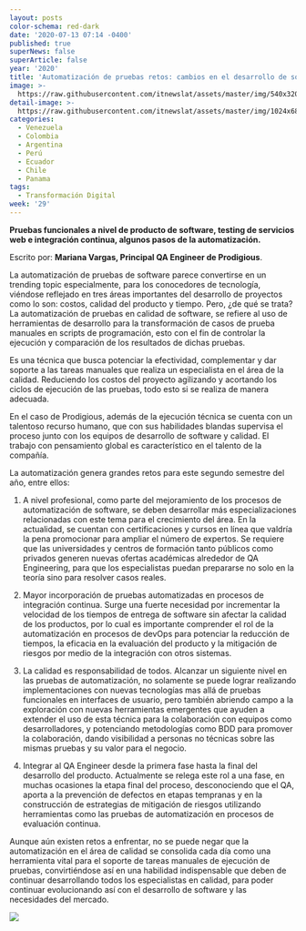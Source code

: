 ```yaml
---
layout: posts
color-schema: red-dark
date: '2020-07-13 07:14 -0400'
published: true
superNews: false
superArticle: false
year: '2020'
title: 'Automatización de pruebas retos: cambios en el desarrollo de software'
image: >-
  https://raw.githubusercontent.com/itnewslat/assets/master/img/540x320/Mariana-Vargas-p.jpg
detail-image: >-
  https://raw.githubusercontent.com/itnewslat/assets/master/img/1024x680/Mariana-Vargas-g.jpg
categories:
  - Venezuela
  - Colombia
  - Argentina
  - Perú
  - Ecuador
  - Chile
  - Panama
tags:
  - Transformación Digital
week: '29'
---
```

**Pruebas funcionales a nivel de producto de software, testing de servicios web e integración continua, algunos pasos de la automatización.** 

Escrito por: **Mariana Vargas, Principal QA Engineer de Prodigious**. 

La automatización de pruebas de software parece convertirse en un trending topic especialmente, para los conocedores de tecnología, viéndose reflejado en tres áreas importantes del desarrollo de proyectos como lo son: costos, calidad del producto y tiempo. Pero, ¿de qué se trata? La automatización de pruebas en calidad de software, se refiere al uso de herramientas de desarrollo para la transformación de casos de prueba manuales en scripts de programación, esto con el fin de controlar la ejecución y comparación de los resultados de dichas pruebas.

Es una técnica que busca potenciar la efectividad, complementar y dar soporte a las tareas manuales que realiza un especialista en el área de la calidad. Reduciendo los costos del proyecto agilizando y acortando los ciclos de ejecución de las pruebas, todo esto si se realiza de manera adecuada.

En el caso de Prodigious, además de la ejecución técnica se cuenta con un talentoso recurso humano, que con sus habilidades blandas supervisa el proceso junto con los equipos de desarrollo de software y calidad. El trabajo con pensamiento global es característico en el talento de la compañía. 

La automatización genera grandes retos para este segundo semestre del año, entre ellos:

1.	A nivel profesional, como parte del mejoramiento de los procesos de automatización de software, se deben desarrollar más especializaciones relacionadas con este tema para el crecimiento del área. En la actualidad, se cuentan con certificaciones y cursos en línea que valdría la pena promocionar para ampliar el número de expertos. Se requiere que las universidades y centros de formación tanto públicos como privados generen nuevas ofertas académicas alrededor de QA Engineering, para que los especialistas puedan prepararse no solo en la teoría sino para resolver casos reales. 

2.	Mayor incorporación de pruebas automatizadas en procesos de integración continua. Surge una fuerte necesidad por incrementar la velocidad de los tiempos de entrega de software sin afectar la calidad de los productos, por lo cual es importante comprender el rol de la automatización en procesos de devOps para potenciar la reducción de tiempos, la eficacia en la evaluación del producto y la mitigación de riesgos por medio de la integración con otros sistemas.

3.	La calidad es responsabilidad de todos. Alcanzar un siguiente nivel en las pruebas de automatización, no solamente se puede lograr realizando implementaciones con nuevas tecnologías mas allá de pruebas funcionales en interfaces de usuario, pero también abriendo campo a la exploración con nuevas herramientas emergentes que ayuden a extender el uso de esta técnica para la colaboración con equipos como desarrolladores, y potenciando metodologías como BDD para promover la colaboración, dando visibilidad a personas no técnicas sobre las mismas pruebas y su valor para el negocio.
 
4.	Integrar al QA Engineer desde la primera fase hasta la final del desarrollo del producto. Actualmente se relega este rol a una fase, en muchas ocasiones la etapa final del proceso, desconociendo que el QA, aporta a la prevención de defectos en etapas tempranas y en la construcción de estrategias de mitigación de riesgos utilizando herramientas como las pruebas de automatización en procesos de evaluación continua.

Aunque aún existen retos a enfrentar, no se puede negar que la automatización en el área de calidad se consolida cada día como una herramienta vital para el soporte de tareas manuales de ejecución de pruebas, convirtiéndose así en una habilidad indispensable que deben de continuar desarrollando todos los especialistas en calidad, para poder continuar evolucionando así con el desarrollo de software y las necesidades del mercado.

<img src="https://tracker.metricool.com/c3po.jpg?hash=56f88a41e39ab42c063cc51676587a04"/>